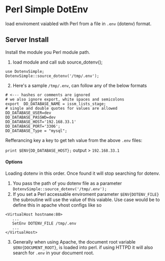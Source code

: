 # Perl Simple DotEnv
load enviroment vaiabled with Perl from a file in `.env` (dotenv) format. 

## Server Install
Install the module you Perl module path. 
1. load module and call sub source_dotenv();
```
use DotenvSimple;
DotenvSimple::source_dotenv('/tmp/.env');
```
2. Here's a sample `/tmp/.env`, can follow any of the below formats
```
# <--- hashes or comments are ignored
# we also ignore export, white spaces and semicolons
export  DD_DATABASE_NAME = issm_lists_stage;
# single and double quotes for values are allowed
DD_DATABASE_USER=dev
DD_DATABASE_PASSWD=dev
DD_DATABASE_HOST='192.168.33.1'
DD_DATABASE_PORT='3306';
DD_DATABASE_Type = "mysql";
```

Refferancing key a key to get teh value from the above `.env` files:

`print $ENV{DD_DATABASE_HOST};`
output > `192.168.33.1`

#### Options
Loading dotenv in this order. Once found it will stop searching for dotenv.
1. You pass the path of you dotenv file as a parameter `DotenvSimple::source_dotenv('/tmp/.env');`
2. If you set a Perl accessable enviroment parameter `$ENV{DOTENV_FILE}` the subroutine will use the value of this vaiable. Use case would be to define this in apache vhost configs like so
```
<VirtualHost hostname:80>
   ...
   SetEnv DOTENV_FILE /tmp/.env
   ...
</VirtualHost>
```
3. Generally when using Apache, the document root variable `$ENV{DOCUMENT_ROOT}`, is loaded into perl. if using HTTPD it will also search for `.env` in your document root. 

